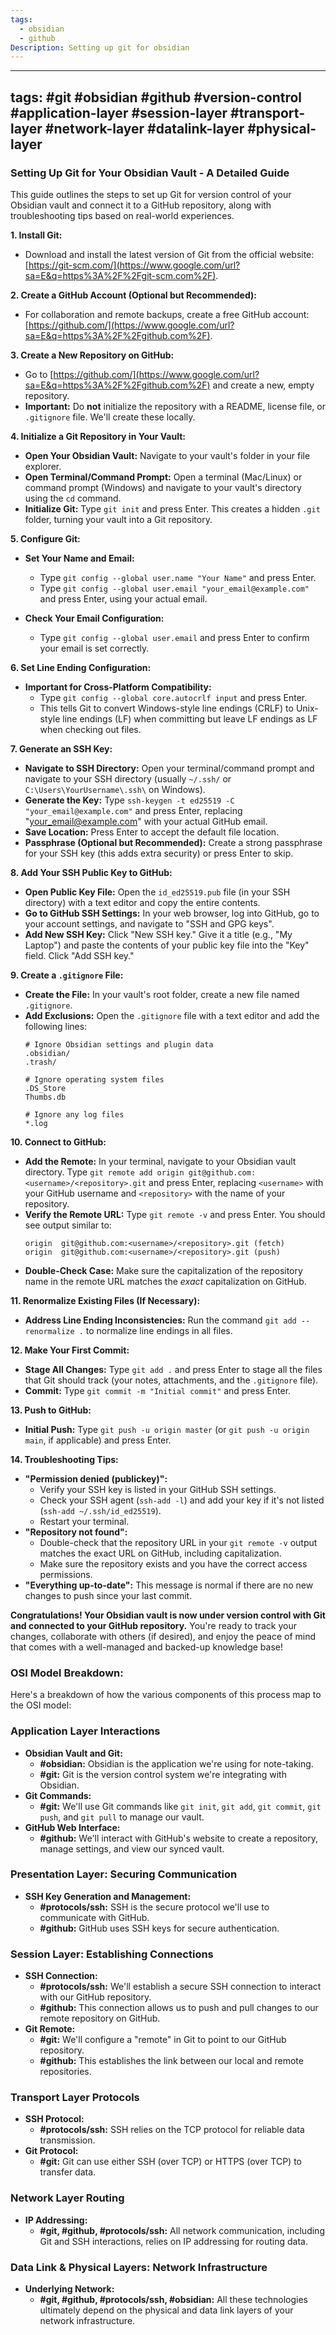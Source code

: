 ```yaml
---
tags:
  - obsidian
  - github
Description: Setting up git for obsidian
---
```

---
tags: #git #obsidian #github #version-control #application-layer #session-layer #transport-layer #network-layer #datalink-layer #physical-layer 
---

### Setting Up Git for Your Obsidian Vault - A Detailed Guide

This guide outlines the steps to set up Git for version control of your Obsidian vault and connect it to a GitHub repository, along with troubleshooting tips based on real-world experiences.

**1. Install Git:**

- Download and install the latest version of Git from the official website: [https://git-scm.com/](https://www.google.com/url?sa=E&q=https%3A%2F%2Fgit-scm.com%2F).

**2. Create a GitHub Account (Optional but Recommended):**

- For collaboration and remote backups, create a free GitHub account: [https://github.com/](https://www.google.com/url?sa=E&q=https%3A%2F%2Fgithub.com%2F).

**3. Create a New Repository on GitHub:**

- Go to [https://github.com/](https://www.google.com/url?sa=E&q=https%3A%2F%2Fgithub.com%2F) and create a new, empty repository.  
- **Important:**  Do **not** initialize the repository with a README, license file, or `.gitignore` file. We'll create these locally.

**4. Initialize a Git Repository in Your Vault:**

- **Open Your Obsidian Vault:** Navigate to your vault's folder in your file explorer.
- **Open Terminal/Command Prompt:** Open a terminal (Mac/Linux) or command prompt (Windows) and navigate to your vault's directory using the `cd` command.
- **Initialize Git:** Type `git init` and press Enter. This creates a hidden `.git` folder, turning your vault into a Git repository.

**5. Configure Git:**

- **Set Your Name and Email:**
    - Type `git config --global user.name "Your Name"` and press Enter.
    - Type `git config --global user.email "your_email@example.com"` and press Enter, using your actual email.

- **Check Your Email Configuration:**
    - Type `git config --global user.email` and press Enter to confirm your email is set correctly.

**6.  Set Line Ending Configuration:**

* **Important for Cross-Platform Compatibility:**
    - Type `git config --global core.autocrlf input` and press Enter.
    - This tells Git to convert Windows-style line endings (CRLF) to Unix-style line endings (LF) when committing but leave LF endings as LF when checking out files. 

**7. Generate an SSH Key:**

- **Navigate to SSH Directory:** Open your terminal/command prompt and navigate to your SSH directory (usually `~/.ssh/` or `C:\Users\YourUsername\.ssh\` on Windows).
- **Generate the Key:** Type `ssh-keygen -t ed25519 -C "your_email@example.com"` and press Enter, replacing "your_email@example.com" with your actual GitHub email. 
- **Save Location:** Press Enter to accept the default file location.
- **Passphrase (Optional but Recommended):**  Create a strong passphrase for your SSH key (this adds extra security) or press Enter to skip.

**8. Add Your SSH Public Key to GitHub:**

- **Open Public Key File:** Open the `id_ed25519.pub` file (in your SSH directory) with a text editor and copy the entire contents.
- **Go to GitHub SSH Settings:** In your web browser, log into GitHub, go to your account settings, and navigate to "SSH and GPG keys".
- **Add New SSH Key:** Click "New SSH key." Give it a title (e.g., "My Laptop") and paste the contents of your public key file into the "Key" field.  Click "Add SSH key."

**9. Create a `.gitignore` File:**

- **Create the File:** In your vault's root folder, create a new file named `.gitignore`.
- **Add Exclusions:**  Open the `.gitignore` file with a text editor and add the following lines:
    ```
    # Ignore Obsidian settings and plugin data
    .obsidian/
    .trash/

    # Ignore operating system files
    .DS_Store
    Thumbs.db

    # Ignore any log files
    *.log
    ```

**10.  Connect to GitHub:**

* **Add the Remote:** In your terminal, navigate to your Obsidian vault directory. Type `git remote add origin git@github.com:<username>/<repository>.git` and press Enter, replacing `<username>` with your GitHub username and `<repository>` with the name of your repository.
* **Verify the Remote URL:** Type `git remote -v` and press Enter. You should see output similar to:
    ```
    origin  git@github.com:<username>/<repository>.git (fetch)
    origin  git@github.com:<username>/<repository>.git (push)
    ```
* **Double-Check Case:** Make sure the capitalization of the repository name in the remote URL matches the *exact* capitalization on GitHub. 

**11. Renormalize Existing Files (If Necessary):**

* **Address Line Ending Inconsistencies:** Run the command `git add --renormalize .` to normalize line endings in all files.

**12. Make Your First Commit:**

* **Stage All Changes:** Type `git add .` and press Enter to stage all the files that Git should track (your notes, attachments, and the `.gitignore` file). 
* **Commit:** Type `git commit -m "Initial commit"` and press Enter. 

**13. Push to GitHub:**

* **Initial Push:**  Type `git push -u origin master` (or `git push -u origin main`, if applicable) and press Enter. 

**14. Troubleshooting Tips:**

* **"Permission denied (publickey)":** 
    * Verify your SSH key is listed in your GitHub SSH settings.
    * Check your SSH agent (`ssh-add -l`) and add your key if it's not listed (`ssh-add ~/.ssh/id_ed25519`).
    * Restart your terminal.
* **"Repository not found":**
    * Double-check that the repository URL in your `git remote -v` output matches the exact URL on GitHub, including capitalization. 
    * Make sure the repository exists and you have the correct access permissions. 
* **"Everything up-to-date":** This message is normal if there are no new changes to push since your last commit. 

**Congratulations! Your Obsidian vault is now under version control with Git and connected to your GitHub repository.** You're ready to track your changes, collaborate with others (if desired), and enjoy the peace of mind that comes with a well-managed and backed-up knowledge base! 

### OSI Model Breakdown:

Here's a breakdown of how the various components of this process map to the OSI model:

### Application Layer Interactions

- **Obsidian Vault and Git:**
    - **#obsidian:** Obsidian is the application we're using for note-taking.
    - **#git:** Git is the version control system we're integrating with Obsidian. 
- **Git Commands:**
    - **#git:** We'll use Git commands like `git init`, `git add`, `git commit`, `git push`, and `git pull` to manage our vault. 
- **GitHub Web Interface:**
    - **#github:** We'll interact with GitHub's website to create a repository, manage settings, and view our synced vault. 

### Presentation Layer: Securing Communication

- **SSH Key Generation and Management:**
    - **#protocols/ssh:** SSH is the secure protocol we'll use to communicate with GitHub. 
    - **#github:** GitHub uses SSH keys for secure authentication.

### Session Layer: Establishing Connections

- **SSH Connection:**
    - **#protocols/ssh:** We'll establish a secure SSH connection to interact with our GitHub repository. 
    - **#github:** This connection allows us to push and pull changes to our remote repository on GitHub.
- **Git Remote:**
    - **#git:** We'll configure a "remote" in Git to point to our GitHub repository. 
    - **#github:** This establishes the link between our local and remote repositories. 

### Transport Layer Protocols

- **SSH Protocol:**
    - **#protocols/ssh:** SSH relies on the TCP protocol for reliable data transmission.
- **Git Protocol:**
    - **#git:** Git can use either SSH (over TCP) or HTTPS (over TCP) to transfer data. 

### Network Layer Routing

- **IP Addressing:**
    - **#git, #github, #protocols/ssh:** All network communication, including Git and SSH interactions, relies on IP addressing for routing data.

### Data Link & Physical Layers: Network Infrastructure

- **Underlying Network:**
    - **#git, #github, #protocols/ssh, #obsidian:** All these technologies ultimately depend on the physical and data link layers of your network infrastructure. 